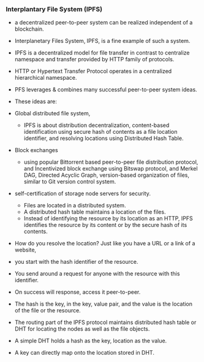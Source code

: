 ### Interplantary File System (IPFS)

- a decentralized peer-to-peer system can be realized independent of a blockchain. 
- Interplanetary Files System, IPFS, is a fine example of such a system. 
- IPFS is a decentralized model for file transfer in contrast to centralize namespace and transfer provided by HTTP family of protocols. 
- HTTP or Hypertext Transfer Protocol operates in a centralized hierarchical namespace.

- PFS leverages & combines many successful peer-to-peer system ideas. 
- These ideas are: 
- Global distributed file system, 
	- IPFS is about distribution decentralization, content-based identification using secure hash of contents as a file location identifier, and resolving locations using Distributed Hash Table. 
- Block exchanges 
	- using  popular Bittorrent based peer-to-peer file distribution protocol, and Incentivized block exchange using Bitswap protocol,  and Merkel DAG, Directed Acyclic Graph, version-based organization of files, similar to Git version control system. 
-  self-certification of storage node servers for security. 
	- Files are located in a distributed system. 
	- A distributed hash table maintains a location of the files.
	- Instead of identifying the resource by its location as an HTTP, IPFS identifies the resource by its content or by the secure hash of its contents.

- How do you resolve the location? Just like you have a URL or a link of a website, 
- you start with the hash identifier of the resource. 
- You send around a request for anyone with the resource with this identifier. 
- On success will response, access it peer-to-peer. 
- The hash is the key, in the key, value pair, and the value is the location of the file or the resource. 
- The routing part of the IPFS protocol maintains distributed hash table or DHT for locating the nodes as well as the file objects. 
- A simple DHT holds a hash as the key, location as the value. 
- A key can directly map onto the location stored in DHT.
